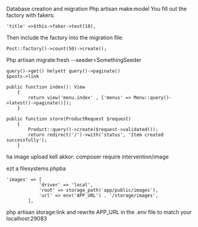 Database creation and migration
Php artisan make:model
You fill out the factory with fakers: 
```
'title' =>$this->faker->text(10),
```
Then include the factory into the migration file:
```
Post::factory()->count(50)->create();
```
Php artisan migrate:fresh --seeder=SomethingSeeder

```
query()->get() helyett query()->paginate()
$posts->link
```

```
public function index(): View
    {
        return view('menu.index' , ['menus' => Menu::query()->latest()->paginate()]);
    }

public function store(ProductRequest $request)
    {
        Product::query()->create($request->validated());
        return redirect('/')->with('status', 'Item created successfully');
    }
```

ha image upload kell akkor: composer require intervention/image

ezt a filesystems.phpba
```
'images' => [
            'driver' => 'local',
            'root' => storage_path('app/public/images'),
            'url' => env('APP_URL') . '/storage/images',
        ],
```
php artisan storage:link and rewrite APP_URL in the .env file to match your localhost:29083
